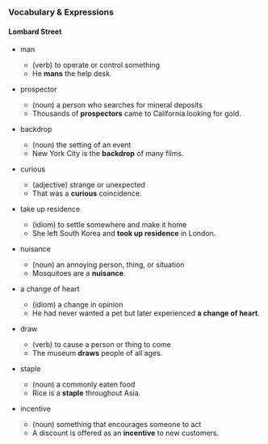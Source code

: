 ### Vocabulary & Expressions

#### Lombard Street

- man
  - (verb) to operate or control something
  - He **mans** the help desk.

- prospector
  - (noun) a person who searches for mineral deposits
  - Thousands of **prospectors** came to California looking for gold.

- backdrop
  - (noun) the setting of an event
  - New York City is the **backdrop** of many films.

- curious
  - (adjective) strange or unexpected
  - That was a **curious** coincidence.

- take up residence
  - (idiom) to settle somewhere and make it home
  - She left South Korea and **took up residence** in London.

- nuisance
  - (noun) an annoying person, thing, or situation
  - Mosquitoes are a **nuisance**.

- a change of heart
  - (idiom) a change in opinion
  - He had never wanted a pet but later experienced **a change of heart**.

- draw
  - (verb) to cause a person or thing to come
  - The museum **draws** people of all ages.

- staple
  - (noun) a commonly eaten food
  - Rice is a **staple** throughout Asia.

- incentive
  - (noun) something that encourages someone to act
  - A discount is offered as an **incentive** to new customers.
